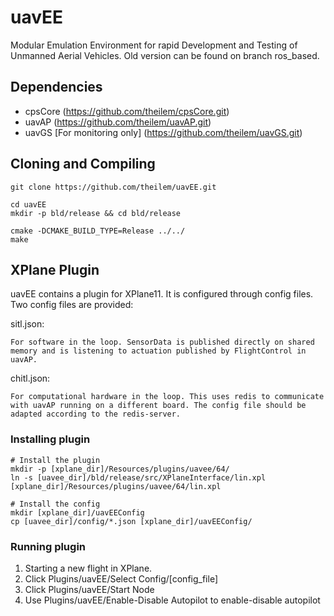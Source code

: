# uavEE
Modular Emulation Environment for rapid Development and Testing of Unmanned Aerial Vehicles. Old version can be found on branch ros_based.

## Dependencies
 - cpsCore (https://github.com/theilem/cpsCore.git)
 - uavAP (https://github.com/theilem/uavAP.git)
 - uavGS [For monitoring only] (https://github.com/theilem/uavGS.git)

## Cloning and Compiling

```shell script
git clone https://github.com/theilem/uavEE.git

cd uavEE
mkdir -p bld/release && cd bld/release

cmake -DCMAKE_BUILD_TYPE=Release ../../
make
```

## XPlane Plugin
uavEE contains a plugin for XPlane11. It is configured through config files. Two config files are provided:

sitl.json:

    For software in the loop. SensorData is published directly on shared memory and is listening to actuation published by FlightControl in uavAP.
    
chitl.json:

    For computational hardware in the loop. This uses redis to communicate with uavAP running on a different board. The config file should be adapted according to the redis-server.

### Installing plugin
```shell script
# Install the plugin
mkdir -p [xplane_dir]/Resources/plugins/uavee/64/
ln -s [uavee_dir]/bld/release/src/XPlaneInterface/lin.xpl [xplane_dir]/Resources/plugins/uavee/64/lin.xpl

# Install the config
mkdir [xplane_dir]/uavEEConfig
cp [uavee_dir]/config/*.json [xplane_dir]/uavEEConfig/
```

### Running plugin
1. Starting a new flight in XPlane.
2. Click Plugins/uavEE/Select Config/[config_file]
3. Click Plugins/uavEE/Start Node
4. Use Plugins/uavEE/Enable-Disable Autopilot to enable-disable autopilot
